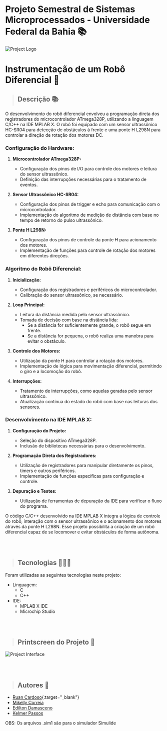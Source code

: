 # Projeto Semestral de Sistemas Microprocessados - Universidade Federal da Bahia 📚

![Project Logo](./public/preview.png)
# Instrumentação de um Robô Diferencial 🤖

> ## Descrição 📚
O desenvolvimento do robô diferencial envolveu a programação direta dos registradores do microcontrolador ATmega328P, utilizando a linguagem C/C++ na IDE MPLAB X. O robô foi equipado com um sensor ultrassônico HC-SR04 para detecção de obstáculos à frente e uma ponte H L298N para controlar a direção de rotação dos motores DC.

### Configuração do Hardware:

1. **Microcontrolador ATmega328P:**
   - Configuração dos pinos de I/O para controle dos motores e leitura do sensor ultrassônico.
   - Definição das interrupções necessárias para o tratamento de eventos.

2. **Sensor Ultrassônico HC-SR04:**
   - Configuração dos pinos de trigger e echo para comunicação com o microcontrolador.
   - Implementação do algoritmo de medição de distância com base no tempo de retorno do pulso ultrassônico.

3. **Ponte H L298N:**
   - Configuração dos pinos de controle da ponte H para acionamento dos motores.
   - Implementação de funções para controle de rotação dos motores em diferentes direções.

### Algoritmo do Robô Diferencial:

1. **Inicialização:**
   - Configuração dos registradores e periféricos do microcontrolador.
   - Calibração do sensor ultrassônico, se necessário.

2. **Loop Principal:**
   - Leitura da distância medida pelo sensor ultrassônico.
   - Tomada de decisão com base na distância lida:
      - Se a distância for suficientemente grande, o robô segue em frente.
      - Se a distância for pequena, o robô realiza uma manobra para evitar o obstáculo.

3. **Controle dos Motores:**
   - Utilização da ponte H para controlar a rotação dos motores.
   - Implementação de lógica para movimentação diferencial, permitindo o giro e a locomoção do robô.

4. **Interrupções:**
   - Tratamento de interrupções, como aquelas geradas pelo sensor ultrassônico.
   - Atualização contínua do estado do robô com base nas leituras dos sensores.

### Desenvolvimento na IDE MPLAB X:

1. **Configuração do Projeto:**
   - Seleção do dispositivo ATmega328P.
   - Inclusão de bibliotecas necessárias para o desenvolvimento.

2. **Programação Direta dos Registradores:**
   - Utilização de registradores para manipular diretamente os pinos, timers e outros periféricos.
   - Implementação de funções específicas para configuração e controle.

3. **Depuração e Testes:**
   - Utilização de ferramentas de depuração da IDE para verificar o fluxo do programa.

O código C/C++ desenvolvido na IDE MPLAB X integra a lógica de controle do robô, interação com o sensor ultrassônico e o acionamento dos motores através da ponte H L298N. Esse projeto possibilita a criação de um robô diferencial capaz de se locomover e evitar obstáculos de forma autônoma.

<br>
<br>

> ## Tecnologias 👨🏾‍💻
Foram utilizadas as seguintes tecnologias neste projeto:
+ Linguagem:
  - C
  - C++
+ IDE:
  - MPLAB X IDE
  - Microchip Studio

<br>
<br>

> ## Printscreen do Projeto 📸
![Project Interface](./public/nlwia.png)

<br>
<br>

> ## Autores 📝
+ [Ruan Cardoso](https://www.linkedin.com/in/ruancardosolinkdin/){:target="_blank"}
+ [Mikelly Correia](https://www.linkedin.com/in/ruancardosolinkdin/)
+ [Edilton Damasceno](https://www.linkedin.com/in/ruancardosolinkdin/)
+ [Kelmer Passos](https://www.linkedin.com/in/ruancardosolinkdin/)

OBS: Os arquivos .sim1 são para o simulador Simulide
